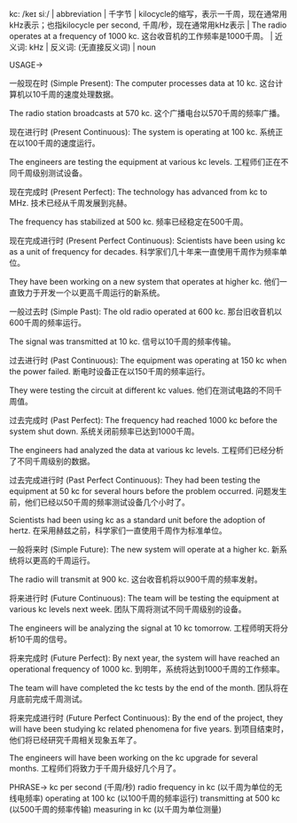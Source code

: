 kc: /keɪ siː/ | abbreviation | 千字节 | kilocycle的缩写，表示一千周，现在通常用kHz表示；也指kilocycle per second, 千周/秒，现在通常用kHz表示 | The radio operates at a frequency of 1000 kc.  这台收音机的工作频率是1000千周。 | 近义词: kHz | 反义词: (无直接反义词) | noun

USAGE->

一般现在时 (Simple Present):
The computer processes data at 10 kc.  这台计算机以10千周的速度处理数据。

The radio station broadcasts at 570 kc. 这个广播电台以570千周的频率广播。


现在进行时 (Present Continuous):
The system is operating at 100 kc. 系统正在以100千周的速度运行。

The engineers are testing the equipment at various kc levels. 工程师们正在不同千周级别测试设备。


现在完成时 (Present Perfect):
The technology has advanced from kc to MHz.  技术已经从千周发展到兆赫。

The frequency has stabilized at 500 kc. 频率已经稳定在500千周。


现在完成进行时 (Present Perfect Continuous):
Scientists have been using kc as a unit of frequency for decades. 科学家们几十年来一直使用千周作为频率单位。

They have been working on a new system that operates at higher kc. 他们一直致力于开发一个以更高千周运行的新系统。


一般过去时 (Simple Past):
The old radio operated at 600 kc.  那台旧收音机以600千周的频率运行。

The signal was transmitted at 10 kc. 信号以10千周的频率传输。


过去进行时 (Past Continuous):
The equipment was operating at 150 kc when the power failed.  断电时设备正在以150千周的频率运行。

They were testing the circuit at different kc values. 他们在测试电路的不同千周值。


过去完成时 (Past Perfect):
The frequency had reached 1000 kc before the system shut down.  系统关闭前频率已达到1000千周。

The engineers had analyzed the data at various kc levels. 工程师们已经分析了不同千周级别的数据。


过去完成进行时 (Past Perfect Continuous):
They had been testing the equipment at 50 kc for several hours before the problem occurred.  问题发生前，他们已经以50千周的频率测试设备几个小时了。

Scientists had been using kc as a standard unit before the adoption of hertz. 在采用赫兹之前，科学家们一直使用千周作为标准单位。


一般将来时 (Simple Future):
The new system will operate at a higher kc.  新系统将以更高的千周运行。

The radio will transmit at 900 kc. 这台收音机将以900千周的频率发射。


将来进行时 (Future Continuous):
The team will be testing the equipment at various kc levels next week.  团队下周将测试不同千周级别的设备。

The engineers will be analyzing the signal at 10 kc tomorrow. 工程师明天将分析10千周的信号。


将来完成时 (Future Perfect):
By next year, the system will have reached an operational frequency of 1000 kc.  到明年，系统将达到1000千周的工作频率。

The team will have completed the kc tests by the end of the month. 团队将在月底前完成千周测试。


将来完成进行时 (Future Perfect Continuous):
By the end of the project, they will have been studying kc related phenomena for five years. 到项目结束时，他们将已经研究千周相关现象五年了。

The engineers will have been working on the kc upgrade for several months. 工程师们将致力于千周升级好几个月了。


PHRASE->
kc per second (千周/秒)
radio frequency in kc (以千周为单位的无线电频率)
operating at 100 kc (以100千周的频率运行)
transmitting at 500 kc (以500千周的频率传输)
measuring in kc (以千周为单位测量)

